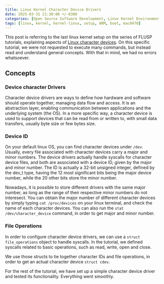 ```yaml
---
title: Linux Kernel Character Device Drivers
date: 2025-03-31 21:30:00 +/-0300
categories: [Open Source Software Development, Linux Kernel Environment Setup]
tags: [linux, kernel, kernel-linux, setup, ARM, boot, mac0470]
---
```


This post is referring to the last linux kernel setup on the series of FLUSP tutorials, explaining aspects of [Linux character devices](https://flusp.ime.usp.br/kernel/char-drivers-intro/). On this specific tutorial, we were not requested to execute many commands, but instead read and understand general concepts. With that in mind, we had no errors whatsoever.

## Concepts


### Device character Drivers

Character device drivers are ways to define how hardware and software should operate together, managing data flow and access. It is an abstraction layer, enabling communication between applications and the underlying system (the OS). In a more specific way, a character device is used to support devices that can be read from or written to, with small data transfers, usually byte size or few bytes size.

### Device ID

On your default linux OS, you can find character devices under ```/dev```. Usually, every file associated with character devices carry a major and minor numbers. The device drivers actually handle syscalls for character device files, and both are associated with a device ID, given by the major and minor number. The ID is actually a 32-bit unsigned integer, defined by the dev_t type, having the 12 most significant bits being the major device number, while the 20 other bits store the minor number.

Nowadays, it is possible to store different drivers with the same major number, as long as the range of their respective minor numbers do not interesect. You can obtain the major number of different character devices by simply typing ```cat /proc/devices``` on your linux terminal, and check the name of each character devices. You can also run the ```stat /dev/character_device``` command, in order to get major and minor number.

### File Operations

In order to configure character device drivers, we can use a ```struct file_operations``` object to handle syscalls. In the tutorial, we defined syscalls related to basic operations, such as read, write, open and close.

We use those structs to tie together character IDs and file operations, in order to get an actual character device ```struct cdev```.

For the rest of the tutorial, we have set up a simple character device driver and tested its functionality. Everything went smoothly.